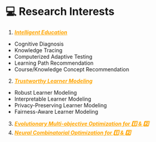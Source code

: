 # 💻 Research Interests
1. <em><strong><span style="color: orange; text-decoration: underline;">Intelligent Education</span></strong></em>
  - Cognitive Diagnosis
  - Knowledge Tracing
  - Computerized Adaptive Testing
  - Learning Path Recommendation
  - Course/Knowledge Concept Recommendation
2. <em><strong><span style="color: orange; text-decoration: underline;">Trustworthy Learner Modeling</span></strong></em>
  - Robust Learner Modeling
  - Interpretable Learner Modeling
  - Privacy-Preserving Learner Modeling
  - Fairness-Aware Learner Modeling
3. <em><strong><span style="color: orange; text-decoration: underline;">Evolutionary Multi-objective Optimization for 1️⃣ & 2️⃣</span></strong></em> 
4. <em><strong><span style="color: orange; text-decoration: underline;">Neural Combinatorial Optimization for 1️⃣ & 2️⃣</span></strong></em> 
